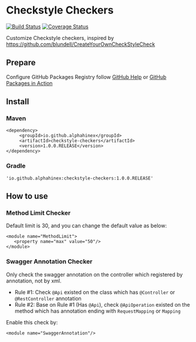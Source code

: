 Checkstyle Checkers
===================

[![Build Status](https://travis-ci.org/AlphaHinex/checkstyle-checkers.svg?branch=master)](https://travis-ci.org/AlphaHinex/checkstyle-checkers)
[![Coverage Status](https://codecov.io/gh/AlphaHinex/checkstyle-checkers/branch/master/graph/badge.svg)](https://codecov.io/gh/AlphaHinex/checkstyle-checkers)

Customize Checkstyle checkers, inspired by https://github.com/blundell/CreateYourOwnCheckStyleCheck

Prepare
-------

Configure GitHub Packages Registry follow [GitHub Help](https://help.github.com/en/github/managing-packages-with-github-packages/using-github-packages-with-your-projects-ecosystem) or [GitHub Packages in Action](https://alphahinex.github.io/2020/01/17/github-packages-in-action/)

Install
-------

### Maven

````
<dependency>
     <groupId>io.github.alphahinex</groupId>
     <artifactId>checkstyle-checkers</artifactId>
     <version>1.0.0.RELEASE</version>
</dependency>
````

### Gradle

````
'io.github.alphahinex:checkstyle-checkers:1.0.0.RELEASE'
````

How to use
----------

### Method Limit Checker

Default limit is 30, and you can change the default value as below:

````
<module name="MethodLimit">
   <property name="max" value="50"/>
</module>
````

### Swagger Annotation Checker

Only check the swagger annotation on the controller which registered by annotation, not by xml.

* Rule #1: Check `@Api` existed on the class which has `@Controller` or `@RestController` annotation
* Rule #2: Base on Rule #1 (Has `@Api`), check `@ApiOperation` existed on the method which has annotation ending with `RequestMapping` or `Mapping`

Enable this check by:

````
<module name="SwaggerAnnotation"/>
````
